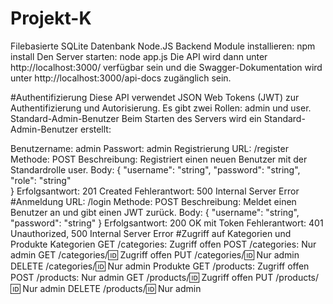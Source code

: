 # Projekt-K
Filebasierte SQLite Datenbank
Node.JS Backend
Module installieren:
npm install
Den Server starten:
node app.js
Die API wird dann unter http://localhost:3000/ verfügbar sein und die Swagger-Dokumentation wird unter http://localhost:3000/api-docs zugänglich sein.

#Authentifizierung
Diese API verwendet JSON Web Tokens (JWT) zur Authentifizierung und Autorisierung. Es gibt zwei Rollen: admin und user.
Standard-Admin-Benutzer
Beim Starten des Servers wird ein Standard-Admin-Benutzer erstellt:

Benutzername: admin
Passwort: admin
Registrierung
URL: /register
Methode: POST
Beschreibung: Registriert einen neuen Benutzer mit der Standardrolle user.
Body:
{
  "username": "string",
  "password": "string",
  "role": "string"  
}
Erfolgsantwort: 201 Created
Fehlerantwort: 500 Internal Server Error
#Anmeldung
URL: /login
Methode: POST
Beschreibung: Meldet einen Benutzer an und gibt einen JWT zurück.
Body:
{
  "username": "string",
  "password": "string"
}
Erfolgsantwort: 200 OK mit Token
Fehlerantwort: 401 Unauthorized, 500 Internal Server Error
#Zugriff auf Kategorien und Produkte
Kategorien
GET /categories: Zugriff offen
POST /categories: Nur admin
GET /categories/:id: Zugriff offen
PUT /categories/:id: Nur admin
DELETE /categories/:id: Nur admin
Produkte
GET /products: Zugriff offen
POST /products: Nur admin
GET /products/:id: Zugriff offen
PUT /products/:id: Nur admin
DELETE /products/:id: Nur admin
